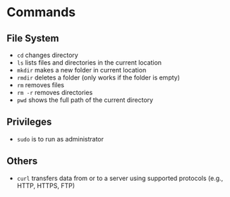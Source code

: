 # Commands

## File System
- `cd` changes directory
- `ls` lists files and directories in the current location
- `mkdir` makes a new folder in current location
- `rmdir` deletes a folder (only works if the folder is empty)
- `rm` removes files
- `rm -r` removes directories
- `pwd` shows the full path of the current directory

## Privileges
- `sudo` is to run as administrator

## Others
- `curl` transfers data from or to a server using supported protocols (e.g., HTTP, HTTPS, FTP)
